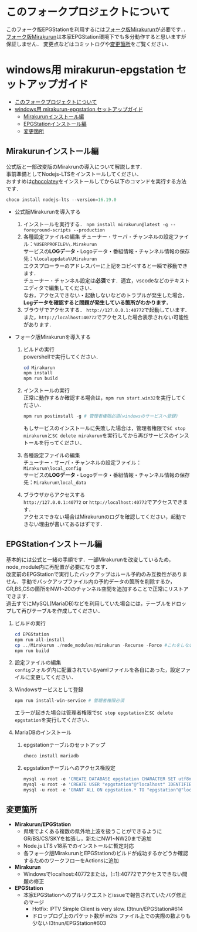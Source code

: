 # このフォークプロジェクトについて
このフォーク版EPGStationを利用するには[フォーク版Mirakurun](https://github.com/stuayu/Mirakurun)が必要です．．  
[フォーク版Mirakurun](https://github.com/stuayu/Mirakurun)は本家EPGStation環境下でも多分動作すると思いますが保証しません．
変更点などはコミットログや[変更箇所](#変更箇所)をご覧ください．

# windows用 mirakurun-epgstation セットアップガイド

- [このフォークプロジェクトについて](#このフォークプロジェクトについて)
- [windows用 mirakurun-epgstation セットアップガイド](#windows用-mirakurun-epgstation-セットアップガイド)
  - [Mirakurunインストール編](#mirakurunインストール編)
  - [EPGStationインストール編](#epgstationインストール編)
  - [変更箇所](#変更箇所)

## Mirakurunインストール編

公式版と一部改変版のMirakrunの導入について解説します.  
事前準備としてNodejs-LTSをインストールしてください．  
おすすめは[chocolatey](https://chocolatey.org/)をインストールしてから以下のコマンドを実行する方法です．  

  ```powershell
  choco install nodejs-lts --version=16.19.0
  ```

- 公式版Mirakurunを導入する
  
  1. インストールを実行する．
   `npm install mirakurun@latest -g --foreground-scripts --production`
  2. 各種設定ファイルの編集
   チューナー・サーバ・チャンネルの設定ファイル：`%USERPROFILE%\.Mirakurun`  
   サービスの**LOGデータ**・Logoデータ・番組情報・チャンネル情報の保存先：`%localappdata%\Mirakurun`  
   エクスプローラーのアドレスバーに上記をコピペすると一瞬で移動できます．  
   チューナー・チャンネル設定は**必須**です．適宜，vscodeなどのテキストエディタで編集してください．  
   なお，アクセスできない・起動しないなどのトラブルが発生した場合，**Logデータを確認すると問題が発生している箇所がわかります．**
  3. ブラウザでアクセスする．
   `http://127.0.0.1:40772`で起動しています．また，`http://localhost:40772`でアクセスした場合表示されない可能性があります．

- フォーク版Mirakurunを導入する
  1. ビルドの実行  
    powershellで実行してください．

        ```powershell
        cd Mirakurun
        npm install
        npm run build
        ```

  2. インストールの実行  
    正常に動作するか確認する場合は，`npm run start.win32`を実行してください．

        ```powershell
        npm run postinstall -g # 管理者権限必須(windowsのサービスへ登録)
        ```
        もしサービスのインストールに失敗した場合は，管理者権限で`SC stop mirakurun`と`SC delete mirakurun`を実行してから再びサービスのインストールを行ってください．

  3. 各種設定ファイルの編集  
    チューナー・サーバ・チャンネルの設定ファイル：`Mirakurun\local_config`  
    サービスの**LOGデータ**・Logoデータ・番組情報・チャンネル情報の保存先：`Mirakurun\local_data`  
  4. ブラウザからアクセスする  
    `http://127.0.0.1:40772` or `http://localhost:40772`でアクセスできます．  
    アクセスできない場合はMirakurunのログを確認してください，起動できない理由が書いてあるはずです．

## EPGStationインストール編

基本的には公式と一緒の手順です．一部Mirakurunを改変しているため，node_module内に再配置が必要になります．  
改変前のEPGStationで実行したバックアップはルール予約のみ互換性がありません．手動でバックアップファイル内の予約データの箇所を削除するか，  
GR,BS,CSの箇所をNW1~20のチャンネル空間を追加することで正常にリストアできます．  
過去すでにMySQL(MariaDB)などを利用していた場合には，テーブルをドロップして再びテーブルを作成してください．

  1. ビルドの実行

        ```powershell
        cd EPGStation
        npm run all-install
        cp ../Mirakurun ./node_modules/mirakurun -Recurse -Force #これをしないと一部機能が動作しません．
        npm run build
        ```

  2. 設定ファイルの編集  
    `config`フォルダ内に配置されているyamlファイルを各自にあった，設定ファイルに変更してください．
  3. Windowsサービスとして登録  

        ```powershell
        npm run install-win-service # 管理者権限必須
        ```
        エラーが起きた場合は管理者権限で`SC stop epgstation`と`SC delete epgstation`を実行してください．
   4. MariaDBのインストール
      1. epgstationテーブルのセットアップ
            ```powershell
            choco install mariadb
            ```
      2. epgstationテーブルへのアクセス権設定
            ```powershell
            mysql -u root -e 'CREATE DATABASE epgstation CHARACTER SET utf8mb4 COLLATE utf8mb4_general_ci;'
            mysql -u root -e 'CREATE USER "epgstation"@"localhost" IDENTIFIED BY "epgstation";'
            mysql -u root -e 'GRANT ALL ON epgstation.* TO "epgstation"@"localhost";'
            ```
## 変更箇所

- **Mirakurun/EPGStation**
  - 県境でよくある複数の県外地上波を扱うことができるようにGR/BS/CS/SKYを拡張し，新たにNW1~NW20まで追加
  - Node.js LTS v18系でのインストールに暫定対応
  - 各フォーク版MirakurunとEPGStationのビルドが成功するかどうか確認するためのワークフローをActionsに追加
- **Mirakurun**
  - Windowsでlocalhost:40772または，[::1]:40772でアクセスできない問題の修正
- **EPGStation**
  - 本家EPGStationへのプルリクエストとissueで報告されていたバグ修正のマージ
    - Hotfix: IPTV Simple Client is very slow. l3tnun/EPGStation#614
    - ドロップログ上のパケット数が m2ts ファイル上での実際の数よりも少ない l3tnun/EPGStation#603
